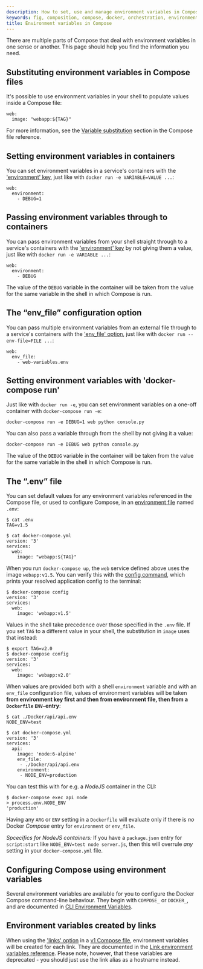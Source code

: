```yaml
---
description: How to set, use and manage environment variables in Compose
keywords: fig, composition, compose, docker, orchestration, environment, variables, env file
title: Environment variables in Compose
---
```

There are multiple parts of Compose that deal with environment variables in one sense or another. This page should help you find the information you need.

## Substituting environment variables in Compose files

It's possible to use environment variables in your shell to populate values inside a Compose file:

    web:
      image: "webapp:${TAG}"
    

For more information, see the [Variable substitution](compose-file.md#variable-substitution) section in the Compose file reference.

## Setting environment variables in containers

You can set environment variables in a service's containers with the ['environment' key](compose-file.md#environment), just like with `docker run -e VARIABLE=VALUE ...`:

    web:
      environment:
        - DEBUG=1
    

## Passing environment variables through to containers

You can pass environment variables from your shell straight through to a service's containers with the ['environment' key](compose-file.md#environment) by not giving them a value, just like with `docker run -e VARIABLE ...`:

    web:
      environment:
        - DEBUG
    

The value of the `DEBUG` variable in the container will be taken from the value for the same variable in the shell in which Compose is run.

## The “env_file” configuration option

You can pass multiple environment variables from an external file through to a service's containers with the ['env_file' option](compose-file.md#envfile), just like with `docker run --env-file=FILE ...`:

    web:
      env_file:
        - web-variables.env
    

## Setting environment variables with 'docker-compose run'

Just like with `docker run -e`, you can set environment variables on a one-off container with `docker-compose run -e`:

    docker-compose run -e DEBUG=1 web python console.py
    

You can also pass a variable through from the shell by not giving it a value:

    docker-compose run -e DEBUG web python console.py
    

The value of the `DEBUG` variable in the container will be taken from the value for the same variable in the shell in which Compose is run.

## The “.env” file

You can set default values for any environment variables referenced in the Compose file, or used to configure Compose, in an [environment file](env-file.md) named `.env`:

    $ cat .env
    TAG=v1.5
    
    $ cat docker-compose.yml
    version: '3'
    services:
      web:
        image: "webapp:${TAG}"
    

When you run `docker-compose up`, the `web` service defined above uses the image `webapp:v1.5`. You can verify this with the [config command](reference/config.md), which prints your resolved application config to the terminal:

    $ docker-compose config
    version: '3'
    services:
      web:
        image: 'webapp:v1.5'
    

Values in the shell take precedence over those specified in the `.env` file. If you set `TAG` to a different value in your shell, the substitution in `image` uses that instead:

    $ export TAG=v2.0
    $ docker-compose config
    version: '3'
    services:
      web:
        image: 'webapp:v2.0'
    

When values are provided both with a shell `environment` variable and with an `env_file` configuration file, values of environment variables will be taken **from environment key first and then from environment file, then from a `Dockerfile` `ENV`–entry**:

    $ cat ./Docker/api/api.env
    NODE_ENV=test
    
    $ cat docker-compose.yml
    version: '3'
    services:
      api:
        image: 'node:6-alpine'
        env_file:
         - ./Docker/api/api.env
        environment:
         - NODE_ENV=production
    

You can test this with for e.g. a *NodeJS* container in the CLI:

    $ docker-compose exec api node
    > process.env.NODE_ENV
    'production'
    

Having any `ARG` or `ENV` setting in a `Dockerfile` will evaluate only if there is *no* Docker *Compose* entry for `environment` or `env_file`.

*Spcecifics for NodeJS containers:* If you have a `package.json` entry for `script:start` like `NODE_ENV=test node server.js`, then this will overrule *any* setting in your `docker-compose.yml` file.

## Configuring Compose using environment variables

Several environment variables are available for you to configure the Docker Compose command-line behaviour. They begin with `COMPOSE_` or `DOCKER_`, and are documented in [CLI Environment Variables](reference/envvars.md).

## Environment variables created by links

When using the ['links' option](compose-file.md#links) in a [v1 Compose file](compose-file.md#version-1), environment variables will be created for each link. They are documented in the [Link environment variables reference](link-env-deprecated.md). Please note, however, that these variables are deprecated - you should just use the link alias as a hostname instead.
